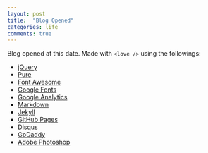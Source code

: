 ```yaml
---
layout: post
title:  "Blog Opened"
categories: life
comments: true
---
```


Blog opened at this date. Made with `<love />` using the followings:

- <a href="http://jquery.com/" target="_blank">jQuery</a>
- <a href="http://purecss.io/" target="_blank">Pure</a>
- <a href="http://fortawesome.github.io/Font-Awesome/" target="_blank">Font Awesome</a>
- <a href="http://www.google.com/fonts" target="_blank">Google Fonts</a>
- <a href="http://www.google.com/analytics/" target="_blank">Google Analytics</a>
- <a href="http://daringfireball.net/projects/markdown/" target="_blank">Markdown</a>
- <a href="http://jekyllrb.com" target="_blank">Jekyll</a>
- <a href="http://pages.github.com/" target="_blank">GitHub Pages</a>
- <a href="http://disqus.com/" target="_blank">Disqus</a>
- <a href="http://www.godaddy.com/" target="_blank">GoDaddy</a>
- <a href="http://www.photoshop.com/" target="_blank">Adobe Photoshop</a>
